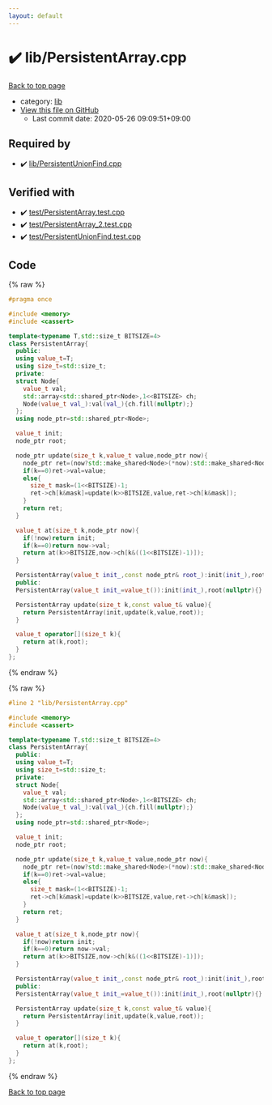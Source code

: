 ```yaml
---
layout: default
---
```


<!-- mathjax config similar to math.stackexchange -->
<script type="text/javascript" async
  src="https://cdnjs.cloudflare.com/ajax/libs/mathjax/2.7.5/MathJax.js?config=TeX-MML-AM_CHTML">
</script>
<script type="text/x-mathjax-config">
  MathJax.Hub.Config({
    TeX: { equationNumbers: { autoNumber: "AMS" }},
    tex2jax: {
      inlineMath: [ ['$','$'] ],
      processEscapes: true
    },
    "HTML-CSS": { matchFontHeight: false },
    displayAlign: "left",
    displayIndent: "2em"
  });
</script>

<script type="text/javascript" src="https://cdnjs.cloudflare.com/ajax/libs/jquery/3.4.1/jquery.min.js"></script>
<script src="https://cdn.jsdelivr.net/npm/jquery-balloon-js@1.1.2/jquery.balloon.min.js" integrity="sha256-ZEYs9VrgAeNuPvs15E39OsyOJaIkXEEt10fzxJ20+2I=" crossorigin="anonymous"></script>
<script type="text/javascript" src="../../assets/js/copy-button.js"></script>
<link rel="stylesheet" href="../../assets/css/copy-button.css" />


# :heavy_check_mark: lib/PersistentArray.cpp

<a href="../../index.html">Back to top page</a>

* category: <a href="../../index.html#e8acc63b1e238f3255c900eed37254b8">lib</a>
* <a href="{{ site.github.repository_url }}/blob/master/lib/PersistentArray.cpp">View this file on GitHub</a>
    - Last commit date: 2020-05-26 09:09:51+09:00




## Required by

* :heavy_check_mark: <a href="PersistentUnionFind.cpp.html">lib/PersistentUnionFind.cpp</a>


## Verified with

* :heavy_check_mark: <a href="../../verify/test/PersistentArray.test.cpp.html">test/PersistentArray.test.cpp</a>
* :heavy_check_mark: <a href="../../verify/test/PersistentArray_2.test.cpp.html">test/PersistentArray_2.test.cpp</a>
* :heavy_check_mark: <a href="../../verify/test/PersistentUnionFind.test.cpp.html">test/PersistentUnionFind.test.cpp</a>


## Code

<a id="unbundled"></a>
{% raw %}
```cpp
#pragma once

#include <memory>
#include <cassert>

template<typename T,std::size_t BITSIZE=4>
class PersistentArray{
  public:
  using value_t=T;
  using size_t=std::size_t;
  private:
  struct Node{
    value_t val;
    std::array<std::shared_ptr<Node>,1<<BITSIZE> ch;
    Node(value_t val_):val(val_){ch.fill(nullptr);}
  };
  using node_ptr=std::shared_ptr<Node>;

  value_t init;
  node_ptr root;

  node_ptr update(size_t k,value_t value,node_ptr now){
    node_ptr ret=(now?std::make_shared<Node>(*now):std::make_shared<Node>(init));
    if(k==0)ret->val=value;
    else{
      size_t mask=(1<<BITSIZE)-1;
      ret->ch[k&mask]=update(k>>BITSIZE,value,ret->ch[k&mask]);
    }
    return ret;
  }

  value_t at(size_t k,node_ptr now){
    if(!now)return init;
    if(k==0)return now->val;
    return at(k>>BITSIZE,now->ch[k&((1<<BITSIZE)-1)]);
  }

  PersistentArray(value_t init_,const node_ptr& root_):init(init_),root(root_){}
  public:
  PersistentArray(value_t init_=value_t()):init(init_),root(nullptr){}

  PersistentArray update(size_t k,const value_t& value){
    return PersistentArray(init,update(k,value,root));
  }

  value_t operator[](size_t k){
    return at(k,root);
  }
};
```
{% endraw %}

<a id="bundled"></a>
{% raw %}
```cpp
#line 2 "lib/PersistentArray.cpp"

#include <memory>
#include <cassert>

template<typename T,std::size_t BITSIZE=4>
class PersistentArray{
  public:
  using value_t=T;
  using size_t=std::size_t;
  private:
  struct Node{
    value_t val;
    std::array<std::shared_ptr<Node>,1<<BITSIZE> ch;
    Node(value_t val_):val(val_){ch.fill(nullptr);}
  };
  using node_ptr=std::shared_ptr<Node>;

  value_t init;
  node_ptr root;

  node_ptr update(size_t k,value_t value,node_ptr now){
    node_ptr ret=(now?std::make_shared<Node>(*now):std::make_shared<Node>(init));
    if(k==0)ret->val=value;
    else{
      size_t mask=(1<<BITSIZE)-1;
      ret->ch[k&mask]=update(k>>BITSIZE,value,ret->ch[k&mask]);
    }
    return ret;
  }

  value_t at(size_t k,node_ptr now){
    if(!now)return init;
    if(k==0)return now->val;
    return at(k>>BITSIZE,now->ch[k&((1<<BITSIZE)-1)]);
  }

  PersistentArray(value_t init_,const node_ptr& root_):init(init_),root(root_){}
  public:
  PersistentArray(value_t init_=value_t()):init(init_),root(nullptr){}

  PersistentArray update(size_t k,const value_t& value){
    return PersistentArray(init,update(k,value,root));
  }

  value_t operator[](size_t k){
    return at(k,root);
  }
};

```
{% endraw %}

<a href="../../index.html">Back to top page</a>

